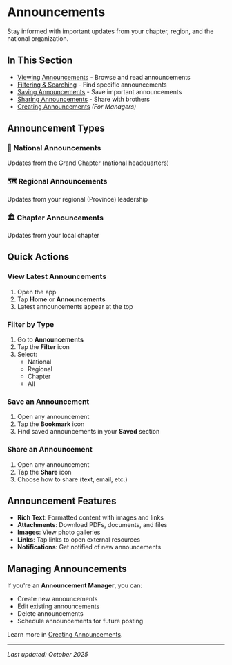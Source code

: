 # Announcements

Stay informed with important updates from your chapter, region, and the national organization.

## In This Section

* [Viewing Announcements](viewing.md) - Browse and read announcements
* [Filtering & Searching](filtering.md) - Find specific announcements
* [Saving Announcements](saving.md) - Save important announcements
* [Sharing Announcements](sharing.md) - Share with brothers
* [Creating Announcements](creating.md) _(For Managers)_

## Announcement Types

### 📢 National Announcements
Updates from the Grand Chapter (national headquarters)

### 🗺️ Regional Announcements
Updates from your regional (Province) leadership

### 🏛️ Chapter Announcements
Updates from your local chapter

## Quick Actions

### View Latest Announcements

1. Open the app
2. Tap **Home** or **Announcements**
3. Latest announcements appear at the top

### Filter by Type

1. Go to **Announcements**
2. Tap the **Filter** icon
3. Select:
   * National
   * Regional
   * Chapter
   * All

### Save an Announcement

1. Open any announcement
2. Tap the **Bookmark** icon
3. Find saved announcements in your **Saved** section

### Share an Announcement

1. Open any announcement
2. Tap the **Share** icon
3. Choose how to share (text, email, etc.)

## Announcement Features

* **Rich Text**: Formatted content with images and links
* **Attachments**: Download PDFs, documents, and files
* **Images**: View photo galleries
* **Links**: Tap links to open external resources
* **Notifications**: Get notified of new announcements

## Managing Announcements

If you're an **Announcement Manager**, you can:

* Create new announcements
* Edit existing announcements
* Delete announcements
* Schedule announcements for future posting

Learn more in [Creating Announcements](creating.md).

---

_Last updated: October 2025_
